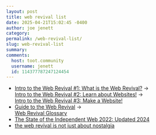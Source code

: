 ```yaml
---
layout: post
title: web revival list
date: 2025-04-21T15:02:45 -0400
author: joe jenett
category: 
permalink: /web-revival-list/
slug: web-revival-list
summary:
comments:
  host: toot.community
  username: jenett
  id: 114377787247124454
---
```

<ul>
<li><a title="by Melon @Melon's Thoughts" href="https://thoughts.melonking.net/guides/introduction-to-the-web-revival-1-what-is-the-web-revival">Intro to the Web Revival #1: What is the Web Revival?</a> &rarr;<br><a title="by Melon @Melon's Thoughts" href="https://thoughts.melonking.net/guides/introduction-to-the-web-revival-2-learn-about-websites">Intro to the Web Revival #2: Learn about Websites!</a> &rarr;<br><a title="by Melon @Melon's Thoughts" href="https://thoughts.melonking.net/guides/introduction-to-the-web-revival-3-make-a-website">Intro to the Web Revival #3: Make a Website!</a></li>
<li><a title="by Rin @whiteheartrainbowsoul.neocities.org" href="https://whiteheartrainbowsoul.neocities.org/web_revival_guide/about">Guide to the Web Revival</a> &rarr;<br><a title="by Rin @whiteheartrainbowsoul.neocities.org" href="https://whiteheartrainbowsoul.neocities.org/web_revival_guide/glossary">Web Revival Glossary</a></li>
<li><a title="by Brad @Indieseek.xyz" href="https://indieseek.xyz/2024/01/05/the-state-of-the-independent-web-2022-updated-2024/">The State of the Independent Web 2022: Updated 2024</a></li>
<li><a title="by levya @linwood.neocities.org" href="https://linwood.neocities.org/blog/3122023_webrevival">the web revival is not just about nostalgia</a></li>
</ul>
<a href="https://brid.gy/publish/mastodon"></a>